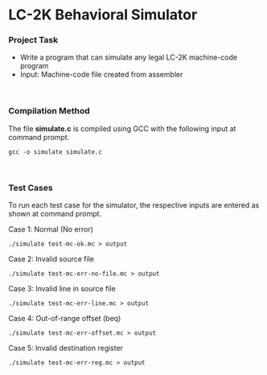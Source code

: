 # **LC-2K Behavioral Simulator**

### **Project Task**
- Write a program that can simulate any legal LC-2K machine-code program
- Input: Machine-code file created from assembler

<br/>

### **Compilation Method**

The file **simulate.c** is compiled using GCC with the following input at command prompt.
    
    gcc -o simulate simulate.c

<br/>

### **Test Cases**

To run each test case for the simulator, the respective inputs are entered as shown at command prompt.

Case 1: Normal (No error)

    ./simulate test-mc-ok.mc > output

Case 2: Invalid source file

    ./simulate test-mc-err-no-file.mc > output

Case 3: Invalid line in source file

    ./simulate test-mc-err-line.mc > output

Case 4: Out-of-range offset (beq)

    ./simulate test-mc-err-offset.mc > output

Case 5: Invalid destination register 

    ./simulate test-mc-err-reg.mc > output

